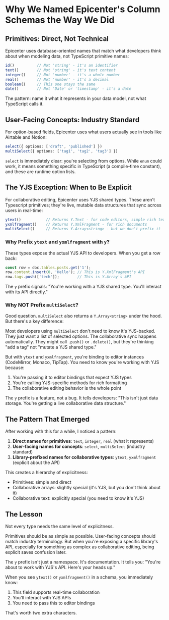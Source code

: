 # Why We Named Epicenter's Column Schemas the Way We Did

## Primitives: Direct, Not Technical

Epicenter uses database-oriented names that match what developers think about when modeling data, not TypeScript primitive names:

```typescript
id()          // Not 'string' - it's an identifier
text()        // Not 'string' - it's text content
integer()     // Not 'number' - it's a whole number
real()        // Not 'number' - it's a decimal
boolean()     // This one stays the same
date()        // Not 'Date' or 'timestamp' - it's a date
```

The pattern: name it what it represents in your data model, not what TypeScript calls it.

## User-Facing Concepts: Industry Standard

For option-based fields, Epicenter uses what users actually see in tools like Airtable and Notion:

```typescript
select({ options: ['draft', 'published'] })
multiSelect({ options: ['tag1', 'tag2', 'tag3'] })
```

`select` is immediately clear: you're selecting from options. While `enum` could work, it means something specific in TypeScript (a compile-time constant), and these are runtime option lists.

## The YJS Exception: When to Be Explicit

For collaborative editing, Epicenter uses YJS shared types. These aren't Typescript primitives; they're live, mutable data structures that sync across users in real-time:

```typescript
ytext()           // Returns Y.Text - for code editors, simple rich text
yxmlfragment()    // Returns Y.XmlFragment - for rich documents
multiSelect()     // Returns Y.Array<string> - but we don't prefix it
```

### Why Prefix `ytext` and `yxmlfragment` with `y`?

These types expose the actual YJS API to developers. When you get a row back:

```typescript
const row = doc.tables.posts.get('1');
row.content.insert(0, 'Hello'); // This is Y.XmlFragment's API
row.tags.push(['tech']);        // This is Y.Array's API
```

The `y` prefix signals: "You're working with a YJS shared type. You'll interact with its API directly."

### Why NOT Prefix `multiSelect`?

Good question. `multiSelect` also returns a `Y.Array<string>` under the hood. But there's a key difference:

Most developers using `multiSelect` don't need to know it's YJS-backed. They just want a list of selected options. The collaborative sync happens automatically. They might call `.push()` or `.delete()`, but they're thinking "add a tag" not "mutate a YJS shared type."

But with `ytext` and `yxmlfragment`, you're binding to editor instances (CodeMirror, Monaco, TipTap). You need to know you're working with YJS because:
1. You're passing it to editor bindings that expect YJS types
2. You're calling YJS-specific methods for rich formatting
3. The collaborative editing behavior is the whole point

The `y` prefix is a feature, not a bug. It tells developers: "This isn't just data storage. You're getting a live collaborative data structure."

## The Pattern That Emerged

After working with this for a while, I noticed a pattern:

1. **Direct names for primitives**: `text`, `integer`, `real` (what it represents)
2. **User-facing names for concepts**: `select`, `multiSelect` (industry standard)
3. **Library-prefixed names for collaborative types**: `ytext`, `yxmlfragment` (explicit about the API)

This creates a hierarchy of explicitness:
- Primitives: simple and direct
- Collaborative arrays: slightly special (it's YJS, but you don't think about it)
- Collaborative text: explicitly special (you need to know it's YJS)

## The Lesson

Not every type needs the same level of explicitness.

Primitives should be as simple as possible. User-facing concepts should match industry terminology. But when you're exposing a specific library's API, especially for something as complex as collaborative editing, being explicit saves confusion later.

The `y` prefix isn't just a namespace. It's documentation. It tells you: "You're about to work with YJS's API. Here's your heads up."

When you see `ytext()` or `yxmlfragment()` in a schema, you immediately know:
1. This field supports real-time collaboration
2. You'll interact with YJS APIs
3. You need to pass this to editor bindings

That's worth two extra characters.
